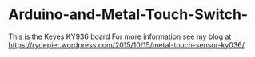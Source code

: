 # Arduino-and-Metal-Touch-Switch-
This is the Keyes KY936 board
For more information see my blog at https://rydepier.wordpress.com/2015/10/15/metal-touch-sensor-ky036/
